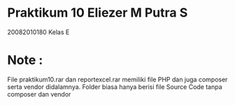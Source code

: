 # Praktikum 10 Eliezer M Putra S
20082010180
Kelas E
# Note : 
File praktikum10.rar dan reportexcel.rar memiliki file PHP dan juga composer serta vendor didalamnya.
Folder biasa hanya berisi file Source Code tanpa composer dan vendor
